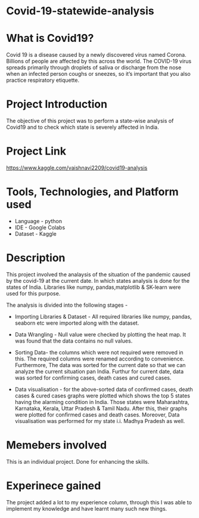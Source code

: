# Covid-19-statewide-analysis

# What is Covid19?
Covid 19 is a disease caused by a newly discovered virus named Corona. Billions of people are affected by this across the world. The COVID-19 virus spreads primarily through droplets of saliva or discharge from the nose when an infected person coughs or sneezes, so it’s important that you also practice respiratory etiquette.

# Project Introduction
The objective of this project was to perform a state-wise analysis of Covid19 and to check which state is severely affected in India.

# Project Link 
  https://www.kaggle.com/vaishnavi2209/covid19-analysis

# Tools, Technologies, and Platform used 
* Language - python
* IDE - Google Colabs
* Dataset - Kaggle

# Description 

This project involved the analaysis of the situation of the pandemic caused by the covid-19 at the current date. In which states analysis is done for the states of India.
Libraries like numpy, pandas,matplotlib & SK-learn were used for this purpose.

The analysis is divided into the following stages - 
* Importing Libraries & Dataset - All required libraries like numpy, pandas, seaborn etc were imported along with the dataset.

* Data Wrangling - Null value were checked by plotting the heat map. It was found that the data contains no null values.

* Sorting Data- the columns which were not required were removed in this. The required columns were renamed according to convenience. Furthermore, The data was sorted for the current date so that we can analyze the current situation pan India. Furthur for current date, data was sorted for confirming cases, death cases and cured cases. 

* Data visualisation - for the above-sorted data of confirmed cases, death cases & cured cases graphs were plotted which shows the top 5 states having the alarming condition in India.
Those states were Maharashtra, Karnataka, Kerala, Uttar Pradesh & Tamil Nadu. After this, their graphs were plotted for confirmed cases and death cases. Moreover, Data visualisation was performed for my state i.i. Madhya Pradesh as well.


# Memebers involved
This is an individual project. Done for enhancing the skills.

# Experinece gained
The project added a lot to my experience column, through this I was able to implement my knowledge and have learnt many such new things. 

